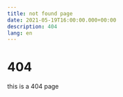 ```yaml
---
title: not found page
date: 2021-05-19T16:00:00.000+00:00
description: 404
lang: en
---
```


# 404

this is a 404 page
